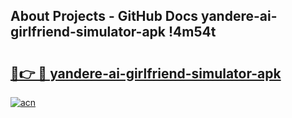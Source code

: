 ## About Projects - GitHub Docs yandere-ai-girlfriend-simulator-apk !4m54t

# <h2><a href="https://andorid.site?title=yandere-ai-girlfriend-simulator-apk&ref=19M">🔗👉 🔴 yandere-ai-girlfriend-simulator-apk</a></h2>

[![acn](https://github.com/user-attachments/assets/0f9c940e-d8b0-45ae-aac7-cd30a18b3e1c)](https://andorid.site?title=yandere-ai-girlfriend-simulator-apk&ref=19M)
